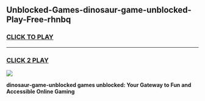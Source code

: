 
## Unblocked-Games-dinosaur-game-unblocked-Play-Free-rhnbq
<h3>
<a href="https://premium76.site?title=dinosaur-game-unblocked&ref=20A">CLICK TO PLAY</a></h3>
<hr>

<h3>
<a href="https://premium76.site?title=dinosaur-game-unblocked&ref=20A">CLICK 2 PLAY</a>
  
</h3>

<a href="https://premium76.site?title=dinosaur-game-unblocked&ref=20A"><img src="https://clearcache.store/games.png"></a>


**dinosaur-game-unblocked games unblocked: Your Gateway to Fun and Accessible Online Gaming**
